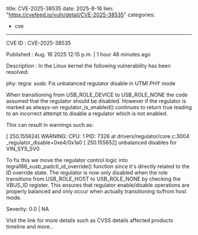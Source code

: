  
title: CVE-2025-38535
date: 2025-8-16
lien: "https://cvefeed.io/vuln/detail/CVE-2025-38535"
categories:
  - cve
---

CVE ID : CVE-2025-38535

Published :  Aug. 16
2025
12:15 p.m. | 1 hour
48 minutes ago

Description : In the Linux kernel
the following vulnerability has been resolved:

phy: tegra: xusb: Fix unbalanced regulator disable in UTMI PHY mode

When transitioning from USB_ROLE_DEVICE to USB_ROLE_NONE
the code
assumed that the regulator should be disabled. However
if the regulator
is marked as always-on
regulator_is_enabled() continues to return true
leading to an incorrect attempt to disable a regulator which is not
enabled.

This can result in warnings such as:

[  250.155624] WARNING: CPU: 1 PID: 7326 at drivers/regulator/core.c:3004
_regulator_disable+0xe4/0x1a0
[  250.155652] unbalanced disables for VIN_SYS_5V0

To fix this
we move the regulator control logic into
tegra186_xusb_padctl_id_override() function since it's directly related
to the ID override state. The regulator is now only disabled when the role
transitions from USB_ROLE_HOST to USB_ROLE_NONE
by checking the VBUS_ID
register. This ensures that regulator enable/disable operations are
properly balanced and only occur when actually transitioning to/from host
mode.

Severity: 0.0 | NA

Visit the link for more details
such as CVSS details
affected products
timeline
and more...
